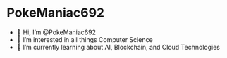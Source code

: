 # PokeManiac692
- 👋 Hi, I’m @PokeManiac692
- 👀 I’m interested in all things Computer Science
- 🌱 I’m currently learning about AI, Blockchain, and Cloud Technologies
